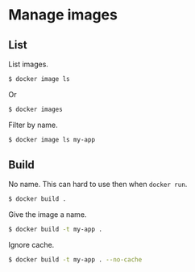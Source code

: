 # Manage images


## List

List images.

```sh
$ docker image ls
```

Or

```sh
$ docker images
```

Filter by name.

```sh
$ docker image ls my-app
```


## Build

No name. This can hard to use then when `docker run`.

```sh
$ docker build .
```

Give the image a name.

```sh
$ docker build -t my-app .
```

Ignore cache.


```sh
$ docker build -t my-app . --no-cache 
```
